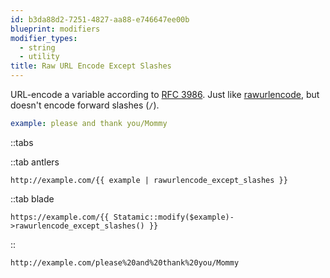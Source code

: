 ```yaml
---
id: b3da88d2-7251-4827-aa88-e746647ee00b
blueprint: modifiers
modifier_types:
  - string
  - utility
title: Raw URL Encode Except Slashes
---
```

URL-encode a variable according to [RFC 3986][rfc-3986]. Just like [rawurlencode](/modifiers/rawurlencode), but doesn't encode forward slashes (`/`).
```yaml
example: please and thank you/Mommy
```

::tabs

::tab antlers
```antlers
http://example.com/{{ example | rawurlencode_except_slashes }}
```
::tab blade
```blade
https://example.com/{{ Statamic::modify($example)->rawurlencode_except_slashes() }}
```
::

```html
http://example.com/please%20and%20thank%20you/Mommy
```

[rfc-3986]: http://php.net/manual/en/function.rawurlencode.php
